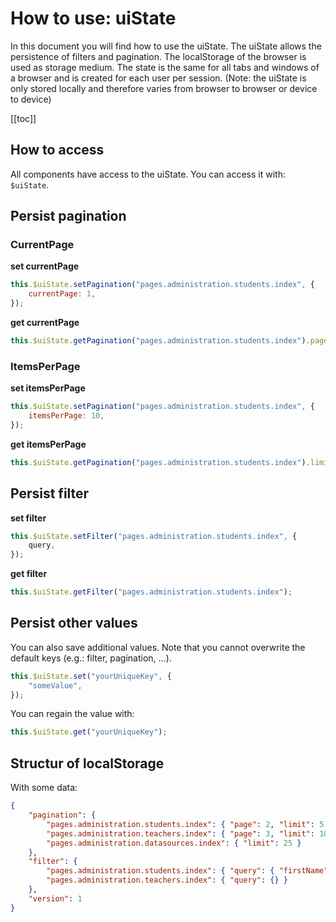 # How to use: uiState

In this document you will find how to use the uiState. The uiState allows the persistence of filters and pagination. The localStorage of the browser is used as storage medium. The state is the same for all tabs and windows of a browser and is created for each user per session. (Note: the uiState is only stored locally and therefore varies from browser to browser or device to device)

[[toc]]

## How to access

All components have access to the uiState. You can access it with: `$uiState`.

## Persist pagination

### CurrentPage

<b>set currentPage</b>

```js
this.$uiState.setPagination("pages.administration.students.index", {
	currentPage: 1,
});
```

<b>get currentPage</b>

```js
this.$uiState.getPagination("pages.administration.students.index").page;
```

### ItemsPerPage

<b>set itemsPerPage</b>

```js
this.$uiState.setPagination("pages.administration.students.index", {
	itemsPerPage: 10,
});
```

<b>get itemsPerPage</b>

```js
this.$uiState.getPagination("pages.administration.students.index").limit;
```

## Persist filter

<b>set filter</b>

```js
this.$uiState.setFilter("pages.administration.students.index", {
	query,
});
```

<b>get filter</b>

```js
this.$uiState.getFilter("pages.administration.students.index");
```

## Persist other values

You can also save additional values. Note that you cannot overwrite the default keys (e.g.: filter, pagination, ...).

```js
this.$uiState.set("yourUniqueKey", {
	"someValue",
});
```

You can regain the value with:

```js
this.$uiState.get("yourUniqueKey");
```

## Structur of localStorage

With some data:

```json
{
	"pagination": {
		"pages.administration.students.index": { "page": 2, "limit": 5 },
		"pages.administration.teachers.index": { "page": 3, "limit": 10 },
		"pages.administration.datasources.index": { "limit": 25 }
	},
	"filter": {
		"pages.administration.students.index": { "query": { "firstName": "Jack" } },
		"pages.administration.teachers.index": { "query": {} }
	},
	"version": 1
}
```
